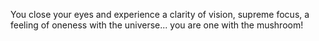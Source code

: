 You close your eyes and experience a clarity of vision, supreme focus, a feeling of oneness with the universe... you are one with the mushroom!
